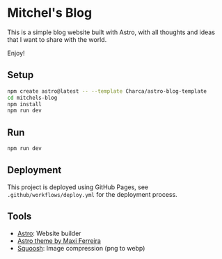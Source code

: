 # Mitchel's Blog

This is a simple blog website built with Astro, with all thoughts and ideas
that I want to share with the world.

Enjoy!

## Setup

```bash
npm create astro@latest -- --template Charca/astro-blog-template
cd mitchels-blog
npm install
npm run dev
```

## Run

```bash
npm run dev
```

## Deployment

This project is deployed using GitHub Pages, see `.github/workflows/deploy.yml` for the deployment process.

## Tools

- [Astro](https://astro.build/): Website builder
- [Astro theme by Maxi Ferreira](https://github.com/Charca/astro-blog-template)
- [Squoosh](https://squoosh.app/editor): Image compression (png to webp)